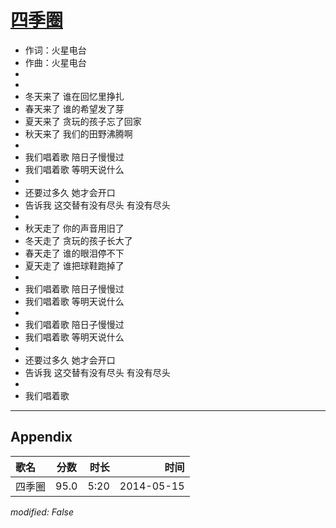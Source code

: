 # [四季圈](https://music.163.com/song?id=28481817)

* 作词：火星电台
* 作曲：火星电台
*
*
* 冬天来了 谁在回忆里挣扎
* 春天来了 谁的希望发了芽
* 夏天来了 贪玩的孩子忘了回家
* 秋天来了 我们的田野沸腾啊
* 
* 我们唱着歌 陪日子慢慢过
* 我们唱着歌 等明天说什么
* 
* 还要过多久 她才会开口
* 告诉我 这交替有没有尽头 有没有尽头
* 
* 秋天走了 你的声音用旧了
* 冬天走了 贪玩的孩子长大了
* 春天走了 谁的眼泪停不下
* 夏天走了 谁把球鞋跑掉了
* 
* 我们唱着歌 陪日子慢慢过
* 我们唱着歌 等明天说什么
* 
* 我们唱着歌 陪日子慢慢过
* 我们唱着歌 等明天说什么
* 
* 还要过多久 她才会开口
* 告诉我 这交替有没有尽头 有没有尽头
* 
* 我们唱着歌


---

## Appendix

|歌名|分数|时长|时间|
|:---|:---:|---:|---:|
|四季圈|95.0|5:20|2014-05-15

*modified: False*